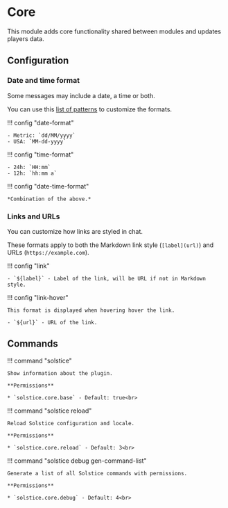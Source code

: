 # Core

This module adds core functionality shared between modules and updates players data.

## Configuration

### Date and time format

Some messages may include a date, a time or both.

You can use this [list of patterns](https://docs.oracle.com/javase/8/docs/api/java/time/format/DateTimeFormatter.html#patterns) to customize the formats.

!!! config "date-format"

    - Metric: `dd/MM/yyyy`
    - USA: `MM-dd-yyyy`

!!! config "time-format"

    - 24h: `HH:mm`
    - 12h: `hh:mm a`

!!! config "date-time-format"

    *Combination of the above.*

### Links and URLs

You can customize how links are styled in chat.

These formats apply to both the Markdown link style (`[label](url)`) and URLs (`https://example.com`).

!!! config "link"

    - `${label}` - Label of the link, will be URL if not in Markdown style.

!!! config "link-hover"

    This format is displayed when hovering hover the link.

    - `${url}` - URL of the link.

## Commands

!!! command "solstice"

    Show information about the plugin.

    **Permissions**

    * `solstice.core.base` - Default: true<br>

!!! command "solstice reload"

    Reload Solstice configuration and locale.

    **Permissions**

    * `solstice.core.reload` - Default: 3<br>

!!! command "solstice debug gen-command-list"

    Generate a list of all Solstice commands with permissions.

    **Permissions**

    * `solstice.core.debug` - Default: 4<br>